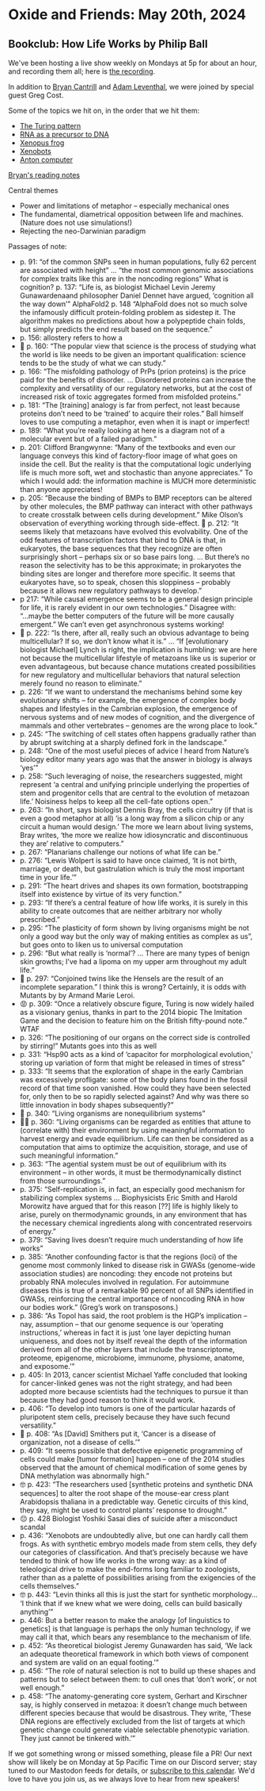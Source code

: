 # Oxide and Friends: May 20th, 2024

## Bookclub: How Life Works by Philip Ball

We've been hosting a live show weekly on Mondays at 5p for about an hour,
and recording them all; here is
[the recording](https://youtu.be/5zDPneXJ_a8).

In addition to
[Bryan Cantrill](https://mastodon.social/@bcantrill) and
[Adam Leventhal](https://mastodon.social/@ahl),
we were joined by special guest
Greg Cost.

Some of the topics we hit on, in the order that we hit them:

- [The Turing pattern](https://en.wikipedia.org/wiki/Turing_pattern)
- [RNA as a precursor to DNA](https://en.wikipedia.org/wiki/RNA_world)
- [Xenopus frog](https://www.flickr.com/photos/expresso-2222/4235327806)
- [Xenobots](https://newatlas.com/science/pac-man-living-xenobots-reproduction/)
- [Anton computer](https://en.wikipedia.org/wiki/Anton_(computer))

[Bryan's reading notes](https://docs.google.com/document/d/1rmgAwcuxP_Hdu0ha1jJNslxaW1GVFx_TlbL-WVYgeC8/edit)

Central themes

- Power and limitations of metaphor – especially mechanical ones
- The fundamental, diametrical opposition between life and machines. (Nature does not use simulations!)
- Rejecting the neo-Darwinian paradigm

Passages of note:

- p. 91: “of the common SNPs seen in human populations, fully 62 percent are associated with height” … “the most common genomic associations for complex traits like this are in the noncoding regions”
What is cognition? p. 137: “Life is, as biologist Michael Levin Jeremy Gunawardenaand philosopher Daniel Dennet have argued, ‘cognition all the way down’”
AlphaFold2 p. 148 “AlphaFold does not so much solve the infamously difficult protein-folding problem as sidestep it. The algorithm makes no predictions about how a polypeptide chain folds, but simply predicts the end result based on the sequence.”
- p. 156: allostery refers to how a 
- 🤯 p. 160: “The popular view that science is the process of studying what the world is like needs to be given an important qualification: science tends to be the study of what we can study.”
- p. 166: “The misfolding pathology of PrPs (prion proteins) is the price paid for the benefits of disorder. … Disordered proteins can increase the complexity and versatility of our regulatory networks, but at the cost of increased risk of toxic aggregates formed from misfolded proteins.”
- p. 181: “The [training] analogy is far from perfect, not least because proteins don’t need to be ‘trained’ to acquire their roles.” Ball himself loves to use computing a metaphor, even when it is inapt  or imperfect!
- p. 189: “What you’re really looking at here is a diagram not of a molecular event but of a failed paradigm.”
- p. 201: Clifford Brangwynne: “Many of the textbooks and even our language conveys this kind of factory-floor image of what goes on inside the cell. But the reality is that the computational logic underlying life is much more soft, wet and stochastic than anyone appreciates.” To which I would add: the information machine is MUCH more deterministic than anyone appreciates!
- p. 205: “Because the binding of BMPs to BMP receptors can be altered by other molecules, the BMP pathway can interact with other pathways to create crosstalk between cells during development.” Mike Olson’s observation of everything working through side-effect.
🤯 p. 212: “It seems likely that metazoans have evolved this evolvability. One of the odd features of transcription factors that bind to DNA is that, in eukaryotes, the base sequences that they recognize are often surprisingly short – perhaps six or so base pairs long. … But there’s no reason the selectivity has to be this approximate; in prokaryotes the binding sites are longer and therefore more specific. It seems that eukaryotes have, so to speak, chosen this sloppiness – probably because it allows new regulatory pathways to develop.”
- p 217: “While causal emergence seems to be a general design principle for life, it is rarely evident in our own technologies.” Disagree with: “...maybe the better computers of the future will be more causally emergent.” We can’t even get asynchronous systems working!
- 🤯 p. 222: “Is there, after all, really such an obvious advantage to being multicellular? If so, we don’t know what it is.” … “If [evolutionary biologist Michael] Lynch is right, the implication is humbling: we are here not because the multicellular lifestyle of metazoans like us is superior or even advantageous, but because chance mutations created possibilities for new regulatory and multicellular behaviors that natural selection merely found no reason to eliminate.”
- p. 226: “If we want to understand the mechanisms behind some key evolutionary shifts – for example, the emergence of complex body shapes and lifestyles in the Cambrian explosion, the emergence of nervous systems and of new modes of cognition, and the divergence of mammals and other vertebrates – genomes are the wrong place to look.”
- p. 245: “The switching of cell states often happens gradually rather than by abrupt switching at a sharply defined fork in the landscape.”
- p. 248: “One of the most useful pieces of advice I heard from Nature’s biology editor many years ago was that the answer in biology is always ‘yes’”
- p. 258: “Such leveraging of noise, the researchers suggested, might represent ‘a central and unifying principle underlying the properties of stem and progenitor cells that are central to the evolution of metazoan life.’ Noisiness helps to keep all the cell-fate options open.”
- p. 263: “In short, says biologist Dennis Bray, the cells circuitry (if that is even a good metaphor at all) ‘is a long way from a silicon chip or any circuit a human would design.’ The more we learn about living systems, Bray writes, ‘the more we realize how idiosyncratic and discontinuous they are’ relative to computers.”
- p. 267: “Planarians challenge our notions of what life can be.”
- p. 276: “Lewis Wolpert is said to have once claimed, ‘It is not birth, marriage, or death, but gastrulation which is truly the most important time in your life.’”
- p. 291: “The heart drives and shapes its own formation, bootstrapping itself into existence by virtue of its very function.”
- p. 293: “If there’s a central feature of how life works, it is surely in this ability to create outcomes that are neither arbitrary nor wholly prescribed.”
- p. 295: “The plasticity of form shown by living organisms might be not only a good way but the only way of making entities as complex as us”, but goes onto to liken us to universal computation
- p. 296: “But what really is ‘normal’? … There are many types of benign skin growths; I’ve had a lipoma on my upper arm throughout my adult life.”
- 🤔 p. 297: “Conjoined twins like the Hensels are the result of an incomplete separation.” I think this is wrong? Certainly, it is odds with Mutants by by Armand Marie Leroi.
- 😡 p. 309: “Once a relatively obscure figure, Turing is now widely hailed as a visionary genius, thanks in part to the 2014 biopic The Imitation Game and the decision to feature him on the British fifty-pound note.” WTAF
- p. 326: “The positioning of our organs on the correct side is controlled by stirring!” Mutants goes into this as well
- p. 331: “Hsp90 acts as a kind of ‘capacitor for morphological evolution,’ storing up variation of form that might be released in times of stress”
- p. 333: “It seems that the exploration of shape in the early Cambrian was excessively profligate: some of the body plans found in the fossil record of that time soon vanished. How could they have been selected for, only then to be so rapidly selected against? And why was there so little innovation in body shapes subsequently?”
- 🤯 p. 340: “Living organisms are nonequilibrium systems”
- 🤯🤯 p. 360: “Living organisms can be regarded as entities that attune to (correlate with) their environment by using meaningful information to harvest energy and evade equilibrium. Life can then be considered as a computation that aims to optimize the acquisition, storage, and use of such meaningful information.”
- p. 363: “The agential system must be out of equilibrium with its environment – in other words, it must be thermodynamically distinct from those surroundings.”
- p. 375: “Self-replication is, in fact, an especially good mechanism for stabilizing complex systems … Biophysicists Eric Smith and Harold Morowitz have argued that for this reason [??] life is highly likely to arise, purely on thermodynamic grounds, in any environment that has the necessary chemical ingredients along with concentrated reservoirs of energy.”
- p. 379: “Saving lives doesn’t require much understanding of how life works”
- p. 385: “Another confounding factor is that the regions (loci) of the genome most commonly linked to disease risk in GWASs (genome-wide association studies) are noncoding: they encode not proteins but probably RNA molecules involved in regulation. For autoimmune diseases this is true of a remarkable 90 percent of all SNPs identified in GWASs, reinforcing the central importance of noncoding RNA in how our bodies work.” (Greg’s work on transposons.)
- p. 386: “As Topol has said, the root problem is the HGP’s implication – nay, assumption – that our genome sequence is our ‘operating instructions,’ whereas in fact it is just ‘one layer depicting human uniqueness, and does not by itself reveal the depth of the information derived from all of the other layers that include the transcriptome, proteome, epigenome, microbiome, immunome, physiome, anatome, and exposome.’”
- p. 405: In 2013, cancer scientist Michael Yaffe concluded that looking for cancer-linked genes was not the right strategy, and had been adopted more because scientists had the techniques to pursue it than because they had good reason to think it would work.
- p. 406: “To develop into tumors is one of the particular hazards of pluripotent stem cells, precisely because they have such fecund versatility.”
- 🤯 p. 408: “As [David] Smithers put it, ‘Cancer is a disease of organization, not a disease of cells.’”
- p. 409: “It seems possible that defective epigenetic programming of cells could make [tumor formation] happen – one of the 2014 studies observed that the amount of chemical modification of some genes by DNA methylation was abnormally high.”
- 🤓 p. 423: “The researchers used [synthetic proteins and synthetic DNA sequences] to alter the root shape of the mouse-ear cress plant Arabidopsis thaliana in a predictable way. Genetic circuits of this kind, they say, might be used to control plants’ response to drought.”
- 😔 p. 428 Biologist Yoshiki Sasai dies of suicide after a misconduct scandal
- p. 436: “Xenobots are undoubtedly alive, but one can hardly call them frogs. As with synthetic embryo models made from stem cells, they defy our categories of classification. And that’s precisely because we have tended to think of how life works in the wrong way: as a kind of teleological drive to make the end-forms long familiar to zoologists, rather than as a palette of possibilities arising from the exigencies of the cells themselves.”
- 🤓 p. 443: “Levin thinks all this is just the start for synthetic morphology… ‘I think that if we knew what we were doing, cells can build basically anything’”
- p. 446: But a better reason to make the analogy [of linguistics to genetics] is that language is perhaps the only human technology, if we may call it that, which bears any resemblance to the mechanism of life.
- p. 452: “As theoretical biologist Jeremy Gunawarden has said, ‘We lack an adequate theoretical framework in which both views of component and system are valid on an equal footing.’”
- p. 456: “The role of natural selection is not to build up these shapes and patterns but to select between them: to cull ones that ‘don’t work’, or not well enough.”
- p. 458: “The anatomy-generating core system, Gerhart and Kirschner say, is highly conserved in metazoa: it doesn’t change much between different species because that would be disastrous. They write, ‘These DNA regions are effectively excluded from the list of targets at which genetic change could generate viable selectable phenotypic variation. They just cannot be tinkered with.’”  

If we got something wrong or missed something, please file a PR!
Our next show will likely be on Monday at 5p Pacific Time on our Discord
server; stay tuned to our Mastodon feeds for details, or [subscribe to this
calendar](https://calendar.google.com/calendar/ical/c_318925f4185aa71c4524d0d6127f31058c9e21f29f017d48a0fca6f564969cd0%40group.calendar.google.com/public/basic.ics).
We'd love to have you join us, as we always love to hear from new speakers!


